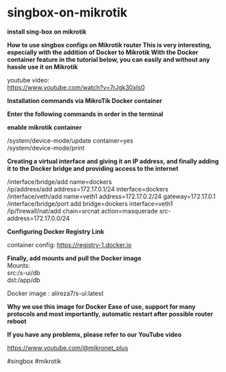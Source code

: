 # singbox-on-mikrotik

**install sing-box on mikrotik** 

**How to use singbox configs on Mikrotik router  This is very interesting, especially with the addition of Docker to Mikrotik  With the Docker container feature in the tutorial below, you can easily and without any hassle use it on Mikrotik**


youtube video:  
https://www.youtube.com/watch?v=7rJgk30xIs0

  
**Installation commands via MikroTik Docker container**

**Enter the following commands in order in the terminal**

**enable mikrotik container**

/system/device-mode/update container=yes  
/system/device-mode/print    

**Creating a virtual interface and giving it an IP address, and finally adding it to the Docker bridge and providing access to the internet**

/interface/bridge/add name=dockers  
/ip/address/add address=172.17.0.1/24 interface=dockers  
/interface/veth/add name=veth1 address=172.17.0.2/24 gateway=172.17.0.1  
/interface/bridge/port add bridge=dockers interface=veth1  
/ip/firewall/nat/add chain=srcnat action=masquerade src-address=172.17.0.0/24    

**Configuring Docker Registry Link**  

container config: https://registry-1.docker.io  

**Finally, add mounts and pull the Docker image**  
Mounts:  
src:/s-ui/db  
dst:/app/db  

Docker image : alireza7/s-ui:latest    

**Why we use this image for Docker**
**Ease of use, support for many protocols and most importantly, automatic restart after possible router reboot**

**If you have any problems, please refer to our YouTube video**  

https://www.youtube.com/@mikronet_plus

#singbox #mikrotik
